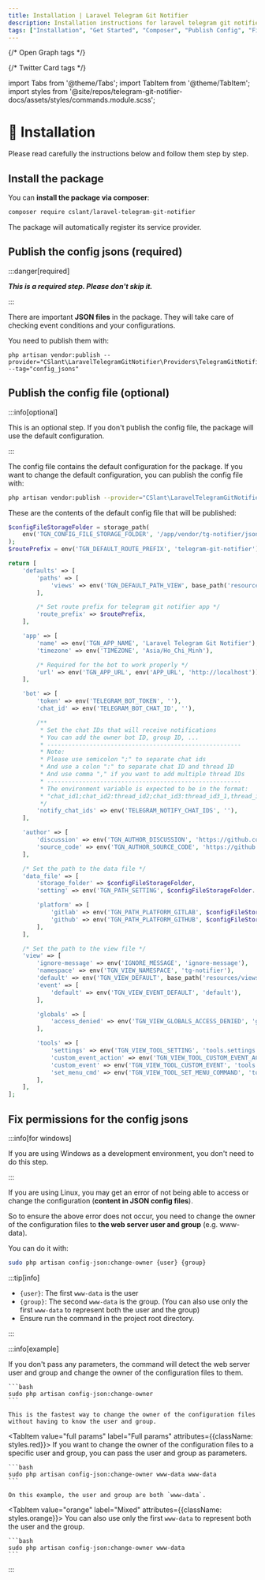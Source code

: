 ```yaml
---
title: Installation | Laravel Telegram Git Notifier
description: Installation instructions for laravel telegram git notifier package. Install the package via composer, publish the config jsons, publish the config file, fix permissions for the config jsons.
tags: ["Installation", "Get Started", "Composer", "Publish Config", "Fix Permissions", "Laravel Telegram Git Notifier", "Laravel Telegram Git Notifier Installation"]
---
```


<head>
  <meta name="robots" content="index,follow" />
  <meta name="author" content="CSlant" />
  <link rel="canonical" href="/telegram-git-notifier/getting-started/installation" data-rh="true" />
  
  {/* Open Graph tags */}
  <meta property="og:title" content="Installation | Laravel Telegram Git Notifier" />
  <meta property="og:description" content="Installation instructions for laravel telegram git notifier package. Install the package via composer, publish the config jsons, publish the config file, fix..." />
  <meta property="og:type" content="article" />
  <meta property="og:url" content="https://docs.cslant.com/telegram-git-notifier/getting-started/installation" />
  
  {/* Twitter Card tags */}
  <meta name="twitter:card" content="summary" />
  <meta name="twitter:title" content="Installation | Laravel Telegram Git Notifier" />
  <meta name="twitter:description" content="Installation instructions for laravel telegram git notifier package. Install the package via composer, publish the config jsons, publish the config file, fix..." />
</head>

import Tabs from '@theme/Tabs';
import TabItem from '@theme/TabItem';
import styles from '@site/repos/telegram-git-notifier-docs/assets/styles/commands.module.scss';

# 🔧 Installation

Please read carefully the instructions below and follow them step by step.

## Install the package

You can **install the package via composer**:

```bash
composer require cslant/laravel-telegram-git-notifier
```

The package will automatically register its service provider.

## Publish the config jsons (required)

:::danger[required]

**_This is a required step. Please don't skip it._**

:::

There are important **JSON files** in the package. They will take care of checking event conditions and your configurations.

You need to publish them with:

```shell
php artisan vendor:publish --provider="CSlant\LaravelTelegramGitNotifier\Providers\TelegramGitNotifierServiceProvider" --tag="config_jsons"
```

## Publish the config file (optional)

:::info[optional]

This is an optional step. If you don't publish the config file, the package will use the default configuration.

:::

The config file contains the default configuration for the package. If you want to change the default configuration, you
can publish the config file with:

```bash
php artisan vendor:publish --provider="CSlant\LaravelTelegramGitNotifier\Providers\TelegramGitNotifierServiceProvider" --tag="config"
```

These are the contents of the default config file that will be published:

```php title="config/telegram-git-notifier.php"
$configFileStorageFolder = storage_path(
    env('TGN_CONFIG_FILE_STORAGE_FOLDER', '/app/vendor/tg-notifier/jsons')
);
$routePrefix = env('TGN_DEFAULT_ROUTE_PREFIX', 'telegram-git-notifier');

return [
    'defaults' => [
        'paths' => [
            'views' => env('TGN_DEFAULT_PATH_VIEW', base_path('resources/views/vendor/tg-notifier')),
        ],

        /* Set route prefix for telegram git notifier app */
        'route_prefix' => $routePrefix,
    ],

    'app' => [
        'name' => env('TGN_APP_NAME', 'Laravel Telegram Git Notifier'),
        'timezone' => env('TIMEZONE', 'Asia/Ho_Chi_Minh'),

        /* Required for the bot to work properly */
        'url' => env('TGN_APP_URL', env('APP_URL', 'http://localhost')).'/'.$routePrefix,
    ],

    'bot' => [
        'token' => env('TELEGRAM_BOT_TOKEN', ''),
        'chat_id' => env('TELEGRAM_BOT_CHAT_ID', ''),

        /**
         * Set the chat IDs that will receive notifications
         * You can add the owner bot ID, group ID, ...
         * -------------------------------------------------------
         * Note:
         * Please use semicolon ";" to separate chat ids
         * And use a colon ":" to separate chat ID and thread ID
         * And use comma "," if you want to add multiple thread IDs
         * -------------------------------------------------------
         * The environment variable is expected to be in the format:
         * "chat_id1;chat_id2:thread_id2;chat_id3:thread_id3_1,thread_id3_2;...".
         */
        'notify_chat_ids' => env('TELEGRAM_NOTIFY_CHAT_IDS', ''),
    ],

    'author' => [
        'discussion' => env('TGN_AUTHOR_DISCUSSION', 'https://github.com/cslant/laravel-telegram-git-notifier/discussions'),
        'source_code' => env('TGN_AUTHOR_SOURCE_CODE', 'https://github.com/cslant/laravel-telegram-git-notifier'),
    ],

    /* Set the path to the data file */
    'data_file' => [
        'storage_folder' => $configFileStorageFolder,
        'setting' => env('TGN_PATH_SETTING', $configFileStorageFolder.'/tgn-settings.json'),

        'platform' => [
            'gitlab' => env('TGN_PATH_PLATFORM_GITLAB', $configFileStorageFolder.'/gitlab-events.json'),
            'github' => env('TGN_PATH_PLATFORM_GITHUB', $configFileStorageFolder.'/github-events.json'),
        ],
    ],

    /* Set the path to the view file */
    'view' => [
        'ignore-message' => env('IGNORE_MESSAGE', 'ignore-message'),
        'namespace' => env('TGN_VIEW_NAMESPACE', 'tg-notifier'),
        'default' => env('TGN_VIEW_DEFAULT', base_path('resources/views/vendor/tg-notifier')),
        'event' => [
            'default' => env('TGN_VIEW_EVENT_DEFAULT', 'default'),
        ],

        'globals' => [
            'access_denied' => env('TGN_VIEW_GLOBALS_ACCESS_DENIED', 'globals.access_denied'),
        ],

        'tools' => [
            'settings' => env('TGN_VIEW_TOOL_SETTING', 'tools.settings'),
            'custom_event_action' => env('TGN_VIEW_TOOL_CUSTOM_EVENT_ACTION', 'tools.custom_event_action'),
            'custom_event' => env('TGN_VIEW_TOOL_CUSTOM_EVENT', 'tools.custom_event'),
            'set_menu_cmd' => env('TGN_VIEW_TOOL_SET_MENU_COMMAND', 'tools.set_menu_cmd'),
        ],
    ],
];
```

## Fix permissions for the config jsons

:::info[for windows]

If you are using Windows as a development environment, you don't need to do this step.

:::

If you are using Linux, you may get an error of not being able to access or change the configuration (**content in JSON
config files**).

So to ensure the above error does not occur, you need to change the owner of the configuration files to **the web server
user and group** (e.g. www-data).

You can do it with:

```bash
sudo php artisan config-json:change-owner {user} {group}
```

:::tip[info]

- `{user}`: The first `www-data` is the user
- `{group}`: The second `www-data` is the group. (You can also use only the first `www-data` to represent both the user
  and the group)
- Ensure run the command in the project root directory.

:::

:::info[example]

<Tabs className="unique-tabs" queryString="config-json-change-owner" defaultValue="no params">
  <TabItem value="no params" label="No params" attributes={{className: styles.green}}>
    If you don't pass any parameters, the command will detect the web server user and group and change the owner of the configuration files to them.

    ```bash
    sudo php artisan config-json:change-owner
    ```

    This is the fastest way to change the owner of the configuration files without having to know the user and group.

  </TabItem>

<TabItem value="full params" label="Full params" attributes={{className: styles.red}}>
If you want to change the owner of the configuration files to a specific user and group, you can pass the user and group
as parameters.

    ```bash
    sudo php artisan config-json:change-owner www-data www-data
    ```

    On this example, the user and group are both `www-data`.

  </TabItem>

<TabItem value="orange" label="Mixed" attributes={{className: styles.orange}}>
You can also use only the first `www-data` to represent both the user and the group.

    ```bash
    sudo php artisan config-json:change-owner www-data
    ```

  </TabItem>
</Tabs>

:::

